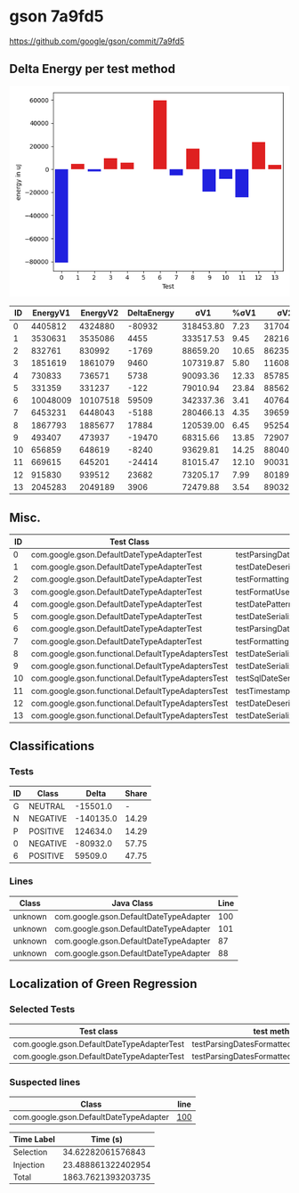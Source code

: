 # gson 7a9fd5


https://github.com/google/gson/commit/7a9fd5



## Delta Energy per test method

![](./gson_delta_energy_0_v.png)


| ID | EnergyV1 | EnergyV2 | DeltaEnergy | σV1 | %σV1 | σV2 | %σV2 |
| --- | --- | --- | --- | --- | --- | --- | --- |
| 0 | 4405812 | 4324880 | -80932 | 318453.80 | 7.23 | 317048.41 | 7.33 |
| 1 | 3530631 | 3535086 | 4455 | 333517.53 | 9.45 | 282162.89 | 7.98 |
| 2 | 832761 | 830992 | -1769 | 88659.20 | 10.65 | 86235.42 | 10.38 |
| 3 | 1851619 | 1861079 | 9460 | 107319.87 | 5.80 | 116081.51 | 6.24 |
| 4 | 730833 | 736571 | 5738 | 90093.36 | 12.33 | 85785.30 | 11.65 |
| 5 | 331359 | 331237 | -122 | 79010.94 | 23.84 | 88562.34 | 26.74 |
| 6 | 10048009 | 10107518 | 59509 | 342337.36 | 3.41 | 407645.79 | 4.03 |
| 7 | 6453231 | 6448043 | -5188 | 280466.13 | 4.35 | 396597.08 | 6.15 |
| 8 | 1867793 | 1885677 | 17884 | 120539.00 | 6.45 | 95254.14 | 5.05 |
| 9 | 493407 | 473937 | -19470 | 68315.66 | 13.85 | 72907.98 | 15.38 |
| 10 | 656859 | 648619 | -8240 | 93629.81 | 14.25 | 88040.94 | 13.57 |
| 11 | 669615 | 645201 | -24414 | 81015.47 | 12.10 | 90031.62 | 13.95 |
| 12 | 915830 | 939512 | 23682 | 73205.17 | 7.99 | 80189.65 | 8.54 |
| 13 | 2045283 | 2049189 | 3906 | 72479.88 | 3.54 | 89032.50 | 4.34 |

## Misc.

| ID | Test Class | Test Method |
| --- | --- | --- |
| 0 | com.google.gson.DefaultDateTypeAdapterTest | testParsingDatesFormattedWithUsLocale |
| 1 | com.google.gson.DefaultDateTypeAdapterTest | testDateDeserializationISO8601 |
| 2 | com.google.gson.DefaultDateTypeAdapterTest | testFormattingInEnUs |
| 3 | com.google.gson.DefaultDateTypeAdapterTest | testFormatUsesDefaultTimezone |
| 4 | com.google.gson.DefaultDateTypeAdapterTest | testDatePattern |
| 5 | com.google.gson.DefaultDateTypeAdapterTest | testDateSerialization |
| 6 | com.google.gson.DefaultDateTypeAdapterTest | testParsingDatesFormattedWithSystemLocale |
| 7 | com.google.gson.DefaultDateTypeAdapterTest | testFormattingInFr |
| 8 | com.google.gson.functional.DefaultTypeAdaptersTest | testDateSerializationWithPatternNotOverridenByTypeAdapter |
| 9 | com.google.gson.functional.DefaultTypeAdaptersTest | testDateSerializationWithPattern |
| 10 | com.google.gson.functional.DefaultTypeAdaptersTest | testSqlDateSerialization |
| 11 | com.google.gson.functional.DefaultTypeAdaptersTest | testTimestampSerialization |
| 12 | com.google.gson.functional.DefaultTypeAdaptersTest | testDateDeserializationWithPattern |
| 13 | com.google.gson.functional.DefaultTypeAdaptersTest | testDateSerializationInCollection |



## Classifications

### Tests
| ID | Class | Delta | Share |
| --- | --- | --- | --- |
| G | NEUTRAL | -15501.0 | - |
| N | NEGATIVE | -140135.0 | 14.29 |
| P | POSITIVE | 124634.0 | 14.29 |
| 0 | NEGATIVE | -80932.0 | 57.75 |
| 6 | POSITIVE | 59509.0 | 47.75 |

### Lines
| Class | Java Class | Line |
| --- | --- | --- |
| unknown | com.google.gson.DefaultDateTypeAdapter | 100 |
| unknown | com.google.gson.DefaultDateTypeAdapter | 101 |
| unknown | com.google.gson.DefaultDateTypeAdapter | 87 |
| unknown | com.google.gson.DefaultDateTypeAdapter | 88 |



## Localization of Green Regression
### Selected Tests
| Test class | test method |
| --- | --- |
| com.google.gson.DefaultDateTypeAdapterTest | testParsingDatesFormattedWithUsLocale |
| com.google.gson.DefaultDateTypeAdapterTest | testParsingDatesFormattedWithSystemLocale |

### Suspected lines
| Class | line |
| --- | --- |
| com.google.gson.DefaultDateTypeAdapter | [100](https://github.com/google/gson/tree/7a9fd5/gson/src/main/java/com/google/gson/DefaultDateTypeAdapter.java#L100) |



| Time Label | Time (s) |
| --- | --- |
| Selection | 34.62282061576843 |
| Injection | 23.488861322402954 |
| Total | 1863.7621393203735 |


